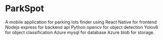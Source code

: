 # ParkSpot
A mobile application for parking lots finder using 
React Native for frontend
Nodejs express for backend api
Python opencv for object detection
Yolov8 for object classification
Azure mysql for database 
Azure blob for storage.
